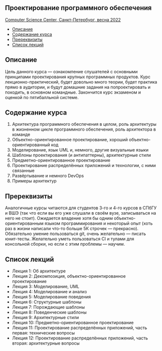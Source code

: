 ## Проектирование программного обеспечения
[Computer Science Center, Санкт-Петербург, весна 2022](https://compscicenter.ru/courses/Software_Design/2022-spring/)

- [Описание](#описание)
- [Содержание курса](#содержание-курса)
- [Пререквизиты](#пререквизиты)
- [Список лекций](#список-лекций)

## Описание
Цель данного курса — ознакомление слушателей с основными принципами проектирования крупных программных продуктов. Курс лекционно-практический, будет довольно много теории, будет практика прямо в аудитории, и будут домашние задания на попроектировать и покодить, в основном командные. Закончится курс экзаменом и оценкой по пятибалльной системе.

## Содержание курса
1. Архитектура программного обеспечения в целом, роль архитектуры в жизненном цикле программного обеспечения, роль архитектора в команде
2. Объектно-ориентированное проектирование, хороший объектно-ориентированный код
3. Моделирование, язык UML и, немного, другие визуальные языки
4. Шаблоны проектирования (и антипаттерны), архитектурные стили
5. Предметно-ориентированное проектирование
6. Проектирование распределённых приложений и технологии, с ними связанные
7. Развёртывание и немного DevOps
8. Примеры архитектур

## Пререквизиты
Аналогичные курсы читаются для студентов 3-го и 4-го курсов в СПбГУ и ВШЭ (так что если вы его уже слушали в своём вузе, записываться на него не стоит). Ожидается владение хотя бы одним объектно-ориентированным языком программирования и некоторый опыт (хоть раз в жизни написали что-то больше 5К строчек — прекрасно). Обязательно умение пользоваться git, очень желательно — писать юнит-тесты. Желательно уметь пользоваться CI и тулами для консольной сборки, но если с этим проблемы — научим.

## Список лекций
- Лекция 1: Об архитектуре
- Лекция 2: Декомпозиция, объектно-ориентированное проектирование
- Лекция 3: Моделирование, UML
- Лекция 4: Моделирование и анализ
- Лекция 5: Моделирование поведения
- Лекция 6: Структурные шаблоны
- Лекция 7: Порождающие шаблоны
- Лекция 8: Поведенческие шаблоны
- Лекция 9: Архитектурные стили
- Лекция 10: Предметно-ориентированное проектирование
- Лекция 11: Проектирование распределённых приложений, часть первая: технические вопросы
- Лекция 12: Проектирование распределённых приложений, часть вторая: архитектурные вопросы